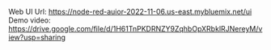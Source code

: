 Web UI Url: https://node-red-auior-2022-11-06.us-east.mybluemix.net/ui
Demo video: https://drive.google.com/file/d/1H61TnPKDRNZY9ZqhbOpXRbklRJNereyM/view?usp=sharing
